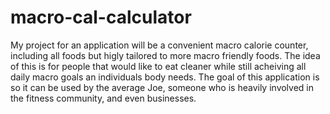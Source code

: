 # macro-cal-calculator
My project for an application will be a convenient macro calorie counter, including all foods but higly tailored to more macro friendly foods. The idea of this is for people that would like to eat cleaner while still acheiving all daily macro goals an individuals body needs. The goal of this application is so it can be used by the average Joe, someone who is heavily involved in the fitness community, and even businesses.
